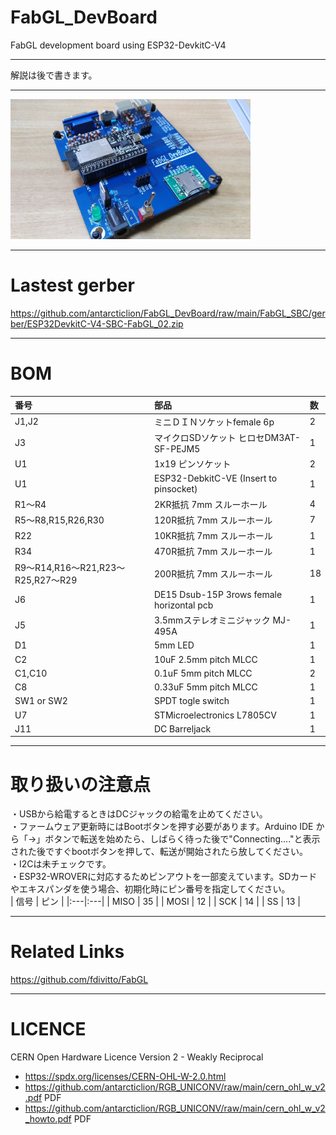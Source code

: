 # FabGL_DevBoard
 FabGL development board using ESP32-DevkitC-V4

---

解説は後で書きます。

---

<img src="https://github.com/antarcticlion/FabGL_DevBoard/raw/main/Images/FabGL_SBC.jpg" alt="FabGL DevBoard photo" width="384" height="224"/>

---
# Lastest gerber

https://github.com/antarcticlion/FabGL_DevBoard/raw/main/FabGL_SBC/gerber/ESP32DevkitC-V4-SBC-FabGL_02.zip

---
# BOM

|番号|部品|数|
|:---|:---|:---|
| J1,J2 | ミニＤＩＮソケットfemale 6p | 2|
| J3 | マイクロSDソケット ヒロセDM3AT-SF-PEJM5 | 1|
| U1 | 1x19 ピンソケット | 2|
| U1 | ESP32-DebkitC-VE (Insert to pinsocket) | 1|
| R1～R4 | 2KR抵抗 7mm スルーホール | 4|
| R5～R8,R15,R26,R30 | 120R抵抗 7mm スルーホール | 7|
| R22 | 10KR抵抗 7mm スルーホール | 1|
| R34 | 470R抵抗 7mm スルーホール | 1|
| R9～R14,R16～R21,R23～R25,R27～R29 | 200R抵抗 7mm スルーホール | 18|
| J6 | DE15 Dsub-15P 3rows female horizontal pcb | 1|
| J5 | 3.5mmステレオミニジャック MJ-495A | 1|
| D1 | 5mm LED | 1|
| C2 | 10uF 2.5mm pitch MLCC | 1|
| C1,C10 | 0.1uF 5mm pitch MLCC | 2|
| C8 | 0.33uF 5mm pitch MLCC | 1|
| SW1 or SW2 | SPDT togle switch | 1|
| U7 | STMicroelectronics L7805CV | 1|
| J11 | DC Barreljack | 1|

---
# 取り扱いの注意点
・USBから給電するときはDCジャックの給電を止めてください。  
・ファームウェア更新時にはBootボタンを押す必要があります。Arduino IDE から「→」ボタンで転送を始めたら、しばらく待った後で"Connecting...."と表示された後ですぐbootボタンを押して、転送が開始されたら放してください。  
・I2Cは未チェックです。  
・ESP32-WROVERに対応するためピンアウトを一部変えています。SDカードやエキスパンダを使う場合、初期化時にピン番号を指定してください。  
| 信号 | ピン |
|:---|:---|
| MISO | 35 |
| MOSI | 12 |
| SCK | 14 |
| SS | 13 |

---

# Related Links

https://github.com/fdivitto/FabGL

---

# LICENCE

 CERN Open Hardware Licence Version 2 - Weakly Reciprocal
- https://spdx.org/licenses/CERN-OHL-W-2.0.html  
- https://github.com/antarcticlion/RGB_UNICONV/raw/main/cern_ohl_w_v2.pdf PDF  
- https://github.com/antarcticlion/RGB_UNICONV/raw/main/cern_ohl_w_v2_howto.pdf PDF  
